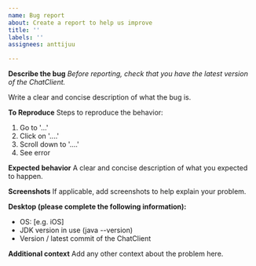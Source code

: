 ```yaml
---
name: Bug report
about: Create a report to help us improve
title: ''
labels: ''
assignees: anttijuu

---
```


**Describe the bug**
*Before reporting, check that you have the latest version of the ChatClient.*

Write a clear and concise description of what the bug is.

**To Reproduce**
Steps to reproduce the behavior:
1. Go to '...'
2. Click on '....'
3. Scroll down to '....'
4. See error

**Expected behavior**
A clear and concise description of what you expected to happen.

**Screenshots**
If applicable, add screenshots to help explain your problem.

**Desktop (please complete the following information):**
 - OS: [e.g. iOS]
 - JDK version in use (java --version)
 - Version / latest commit of the ChatClient

**Additional context**
Add any other context about the problem here.
